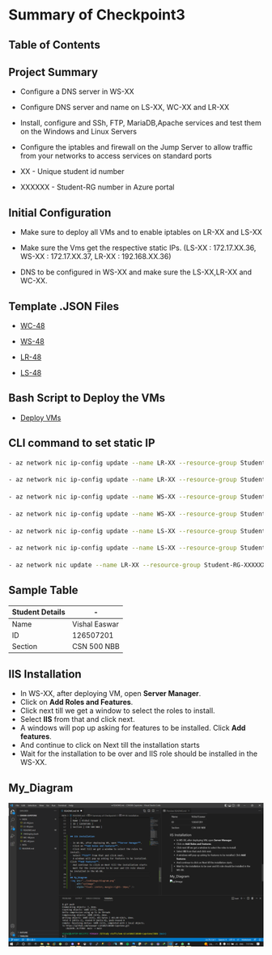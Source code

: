 # Summary of Checkpoint3


## Table of Contents


## Project Summary

- Configure a DNS server in WS-XX

- Configure DNS server and name on LS-XX, WC-XX and LR-XX

- Install, configure and SSh, FTP, MariaDB,Apache services and test them on the Windows and Linux Servers

- Configure the iptables and firewall on the Jump Server to allow traffic from your networks to access services on standard ports

- XX - Unique student id number

- XXXXXX - Student-RG number in Azure portal

## Initial Configuration

- Make sure to deploy all VMs and to enable iptables on LR-XX and LS-XX

- Make sure the Vms get the respective static IPs. (LS-XX : 172.17.XX.36, WS-XX : 172.17.XX.37, LR-XX : 192.168.XX.36)

- DNS to be configured in WS-XX and make sure the LS-XX,LR-XX and WC-XX.


## Template .JSON Files

- [WC-48](WC-48.json)

- [WS-48](WS-48.json)

- [LR-48](LR-48.json)

- [LS-48](LS-48.json)

## Bash Script to Deploy the VMs

- [Deploy VMs](VMDeploy.bash)

## CLI command to set static IP
```bash
- az network nic ip-config update --name LR-XX --resource-group Student-RG-XXXXXX --nic-name LR-XX --private-ip-address 192.168.XX.37

- az network nic ip-config update --name LR-XX --resource-group Student-RG-XXXXXX --nic-name LR-XX --private-ip-address 192.168.XX.36

- az network nic ip-config update --name WS-XX --resource-group Student-RG-XXXXXX --nic-name WS-XX --private-ip-address 172.17.XX.50

- az network nic ip-config update --name WS-XX --resource-group Student-RG-XXXXXX --nic-name WS-XX --private-ip-address 172.17.XX.37

- az network nic ip-config update --name LS-XX --resource-group Student-RG-XXXXXX --nic-name LS-XX --private-ip-address 172.17.XX.51

- az network nic ip-config update --name LS-XX --resource-group Student-RG-XXXXXX --nic-name LS-XX --private-ip-address 172.17.XX.36

- az network nic update --name LR-XX --resource-group Student-RG-XXXXXX --ip-forwarding true
```

## Sample Table

| Student Details | - |
| - | - |
| Name | Vishal Easwar |
| ID | 126507201 |
| Section | CSN 500 NBB | 


## IIS Installation

- In WS-XX, after deploying VM, open **Server Manager**.
- Click on **Add Roles and Features**.
- Click next till we get a window to select the roles to install.
- Select **IIS** from that and click next.
- A windows will pop up asking for features to be installed. Click **Add features**.
- And continue to click on Next till the installation starts
- Wait for the installation to be over and IIS role should be installed in the WS-XX. 

## My_Diagram

<img src="./IND6image.png"
     alt="cp3image"
     style="float: center; margin-right: 10px;" />